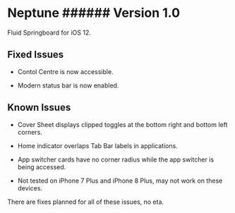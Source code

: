 # Neptune ###### Version 1.0
Fluid Springboard for iOS 12.

## Fixed Issues

- Contol Centre is now accessible.

- Modern status bar is now enabled.


## Known Issues

- Cover Sheet displays clipped toggles at the bottom right and bottom left corners.

- Home indicator overlaps Tab Bar labels in applications.

- App switcher cards have no corner radius while the app switcher is being accessed.

- Not tested on iPhone 7 Plus and iPhone 8 Plus, may not work on these devices.

There are fixes planned for all of these issues, no eta.
